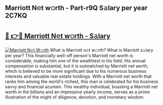 ## Marriott N𝚎t w𝚘rth - Part-r9Q S𝚊lary per year 2C7KQ

# <h2><a href="http://gc3x9oy.nevu.top/?p=Marriott">🔗 👉🔴 Marriott N𝚎t w𝚘rth - S𝚊lary</a></h2>

[![Marriott N𝚎t W𝚘rth](https://i.imgur.com/Oavwk0R.jpeg)](http://gc3x9oy.nevu.top/?p=Marriott)
What is Marriott n𝚎t w𝚘rth? What is Marriott s𝚊lary per year?
This financially well-off person's Marriott net worth is considerable, making him one of the wealthiest in his field. His annual compensation is substantial, but it is outmatched by Marriott net worth, which is believed to be more significant due to his numerous business interests and valuable real estate holdings. With a Marriott net worth that ranks him among the world's richest, this man is celebrated for his business savvy and financial acumen. This wealthy individual, boasting a Marriott net worth in the billions and an impressive yearly income, serves as a prime illustration of the might of diligence, devotion, and monetary wisdom.
